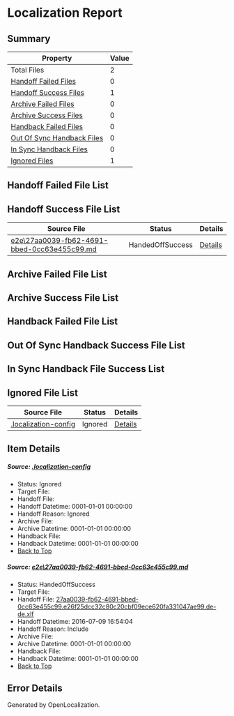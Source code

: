 # <a name='report-top'></a> Localization Report

## Summary
 Property | Value 
 -------- | ----- 
 Total Files | 2
[ Handoff Failed Files ](#handoff-failed-list)| 0
[ Handoff Success Files ](#handoff-success-list)| 1
[ Archive Failed Files ](#archive-failed-list)| 0
[ Archive Success Files ](#archive-success-list)| 0
[ Handback Failed Files ](#handback-failed-list)| 0
[ Out Of Sync Handback Files ](#outofsync-handback-success-list)| 0
[ In Sync Handback Files ](#insync-handback-success-list)| 0
[ Ignored Files ](#ignored-list)| 1

## <a name='handoff-failed-list'></a> Handoff Failed File List

## <a name='handoff-success-list'></a> Handoff Success File List
 Source File | Status | Details 
 ----------- | ------ | ------- 
 [e2e\27aa0039-fb62-4691-bbed-0cc63e455c99.md](https://github.com/OpenLocalizationTestOrg/oltest/blob/1387b3e193a840c1e6449ffdbda576fcc84c054c/e2e/27aa0039-fb62-4691-bbed-0cc63e455c99.md) | HandedOffSuccess | [Details](#8306820f2bbdb02ccbd835171b7504776faf95e41)

## <a name='archive-failed-list'></a> Archive Failed File List

## <a name='archive-success-list'></a> Archive Success File List

## <a name='handback-failed-list'></a> Handback Failed File List

## <a name='outofsync-handback-success-list'></a> Out Of Sync Handback Success File List

## <a name='insync-handback-success-list'></a> In Sync Handback File Success List

## <a name='ignored-list'></a> Ignored File List
 Source File | Status | Details 
 ----------- | ------ | ------- 
 [.localization-config](https://github.com/OpenLocalizationTestOrg/oltest/blob/1387b3e193a840c1e6449ffdbda576fcc84c054c/.localization-config) | Ignored | [Details](#3d4f252ac210baf56311d7e97dcc2db10974dbd20)

## Item Details
##### <a name='3d4f252ac210baf56311d7e97dcc2db10974dbd20'></a> Source: [.localization-config](https://github.com/OpenLocalizationTestOrg/oltest/blob/1387b3e193a840c1e6449ffdbda576fcc84c054c/.localization-config)
* Status: Ignored
* Target File: 
* Handoff File: 
* Handoff Datetime: 0001-01-01 00:00:00
* Handoff Reason: Ignored
* Archive File: 
* Archive Datetime: 0001-01-01 00:00:00
* Handback File: 
* Handback Datetime: 0001-01-01 00:00:00
* [Back to Top](#report-top)

##### <a name='8306820f2bbdb02ccbd835171b7504776faf95e41'></a> Source: [e2e\27aa0039-fb62-4691-bbed-0cc63e455c99.md](https://github.com/OpenLocalizationTestOrg/oltest/blob/1387b3e193a840c1e6449ffdbda576fcc84c054c/e2e/27aa0039-fb62-4691-bbed-0cc63e455c99.md)
* Status: HandedOffSuccess
* Target File: 
* Handoff File: [27aa0039-fb62-4691-bbed-0cc63e455c99.e26f25dcc32c80c20cbf09ece620fa331047ae99.de-de.xlf](https://github.com/OpenLocalizationTestOrg/olhandoff-e2e/blob/0c4e60bf7a258952e3bbb3a5ba2adf3d364d0024/ol-handoff/OpenLocalizationTestOrg/oltest-dede-fly/ci/ht/27aa0039-fb62-4691-bbed-0cc63e455c99.e26f25dcc32c80c20cbf09ece620fa331047ae99.de-de.xlf)
* Handoff Datetime: 2016-07-09 16:54:04
* Handoff Reason: Include
* Archive File: 
* Archive Datetime: 0001-01-01 00:00:00
* Handback File: 
* Handback Datetime: 0001-01-01 00:00:00
* [Back to Top](#report-top)


## Error Details

Generated by OpenLocalization.
